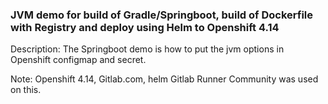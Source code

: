 ### JVM demo for build of Gradle/Springboot, build of Dockerfile with Registry and deploy using Helm to Openshift 4.14

Description: The Springboot demo is how to put the jvm options in Openshift configmap and secret.

Note: Openshift 4.14, Gitlab.com, helm Gitlab Runner Community was used on this.

